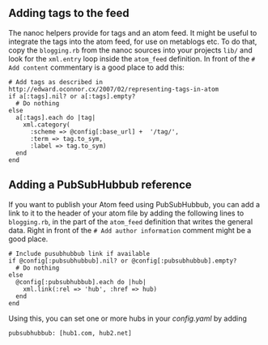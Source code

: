 Adding tags to the feed
-----------------------

The nanoc helpers provide for tags and an atom feed. It might be useful to integrate the tags into the atom feed, for use on metablogs etc. To do that, copy the `blogging.rb` from the nanoc sources into your projects `lib/` and look for the `xml.entry` loop inside the `atom_feed` definition. In front of the `# Add content` commentary is a good place to add this:

	# Add tags as described in http://edward.oconnor.cx/2007/02/representing-tags-in-atom
	if a[:tags].nil? or a[:tags].empty?
	  # Do nothing
	else
	  a[:tags].each do |tag|             
	    xml.category(
	      :scheme => @config[:base_url] +  '/tag/',
	      :term => tag.to_sym,
	      :label => tag.to_sym)
	  end
	end

Adding a PubSubHubbub reference
-------------------------------

If you want to publish your Atom feed using PubSubHubbub, you can add a link to it to the header of your atom file by adding the following lines to `blogging.rb`, in the part of the `atom_feed` definition that writes the general data. Right in front of the `# Add author information` comment might be a good place.
        

	# Include pusubhubbub link if available
	if @config[:pubsubhubbub].nil? or @config[:pubsubhubbub].empty?
	  # Do nothing
	else
	  @config[:pubsubhubbub].each do |hub|             
	    xml.link(:rel => 'hub', :href => hub)
	  end
	end

Using this, you can set one or more hubs in your _config.yaml_ by adding 

	pubsubhubbub: [hub1.com, hub2.net]
